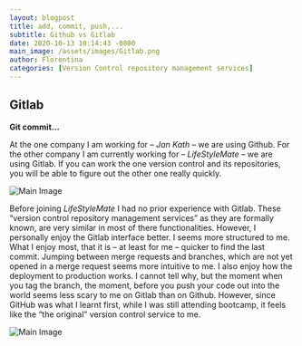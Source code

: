 ```yaml
---
layout: blogpost
title: add, commit, push,... 
subtitle: Github vs Gitlab 
date: 2020-10-13 10:14:43 -0800
main_image: /assets/images/Gitlab.png
author: Florentina
categories: [Version Control repository management services]
---
```




## Gitlab

**Git commit...**



At the one company I am working for – *Jan Kath* – we are using Github. For the other company I am currently working for – *LifeStyleMate* – we are using Gitlab. If you can work the one version control and its repositories, you will be able to figure out the other one really quickly. 

<span class="image"><img src="{{site.baseurl}}/assets/images/github.png" class="image fit"
                                alt="Main Image" /></span> 

Before joining *LifeStyleMate* I had no prior experience with Gitlab. These “version control repository management services” as they are formally known, are very similar in most of there functionalities. However, I personally enjoy the Gitlab interface better. I seems more structured to me. What I enjoy most, that it is – at least for me – quicker to find the last commit. Jumping between merge requests and branches, which are not yet opened in a merge request seems more intuitive to me. I also enjoy how the deployment to production works. I cannot tell why, but the moment when you tag the branch, the moment, before you push your code out into the world seems less scary to me on Gitlab than on Github. 
However, since GitHub was what I learnt first, while I was still attending bootcamp, it feels like the “the original” version control service to me. 

<span class="image"><img src="{{site.baseurl}}/assets/images/GitLab.JPG" class="image fit"
                                alt="Main Image" /></span> 


